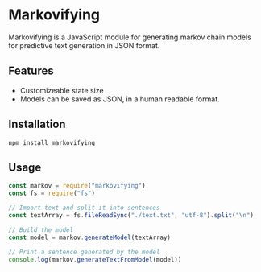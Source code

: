 # Markovifying
Markovifying is a JavaScript module for generating markov chain models for predictive text generation in JSON format.

## Features

- Customizeable state size 
- Models can be saved as JSON, in a human readable format.

## Installation
```
npm install markovifying
```

## Usage
```js
const markov = require("markovifying")
const fs = require("fs")

// Import text and split it into sentences
const textArray = fs.fileReadSync("./text.txt", "utf-8").split("\n")

// Build the model
const model = markov.generateModel(textArray)

// Print a sentence generated by the model
console.log(markov.generateTextFromModel(model))
```



